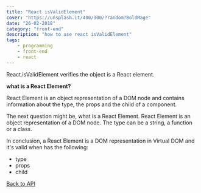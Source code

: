 ```yaml
---
title: "React isValidElement"
cover: "https://unsplash.it/400/300/?random?BoldMage"
date: "26-02-2018"
category: "front-end"
description: "how to use react isValidElement"
tags:
    - programming
    - front-end
    - react
---
```


React.isValidElement verifies the object is a React element.

__what is a React Element?__

React Element is an object representation of a DOM node and contains information about the type, the props and the child of a component.

The next question might be, what is a React Element. React Element is an object representation of a DOM node. The type can be a string, a function or a class.

In conclusion, a React Element is a DOM representation in Virtual DOM and it's valid when has the following:

* type
* props
* child

<a href="/react-api">Back to API</a>